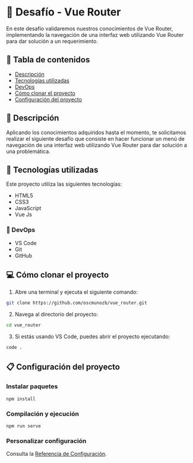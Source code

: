 # &#128509; Desafío - Vue Router
En este desafío validaremos nuestros conocimientos de Vue Router, implementando la navegación de una interfaz web utilizando Vue Router para dar solución a un requerimiento.

## &#128511; Tabla de contenidos
- [Descripción](#-descripción)
- [Tecnologías utilizadas](#-tecnologías-utilizadas)
- [DevOps](#-devops)
- [Cómo clonar el proyecto](#-cómo-clonar-el-proyecto)
- [Configuración del proyecto](#-configuración-del-proyecto)

## &#128641; Descripción 
Aplicando los conocimientos adquiridos hasta el momento, te solicitamos realizar el siguiente desafío que consiste en hacer funcionar un menú de navegación de una interfaz web utilizando Vue Router para dar solución a una problemática.

## &#128640; Tecnologías utilizadas
Este proyecto utiliza las siguientes tecnologías:
- HTML5
- CSS3
- JavaScript
- Vue Js

### &#128193; DevOps
- VS Code
- Git
- GitHub

## &#128187; Cómo clonar el proyecto
1. Abre una terminal y ejecuta el siguiente comando:
```bash
git clone https://github.com/oscmunozb/vue_router.git
```
2. Navega al directorio del proyecto:
```bash
cd vue_router
```
3. Si estás usando VS Code, puedes abrir el proyecto ejecutando:
```bash
code .
```


## &#128203; Configuración del proyecto
### Instalar paquetes
```
npm install
```

### Compilación y ejecución
```
npm run serve
```

### Personalizar configuración
Consulta la [Referencia de Configuración](https://cli.vuejs.org/config/).
